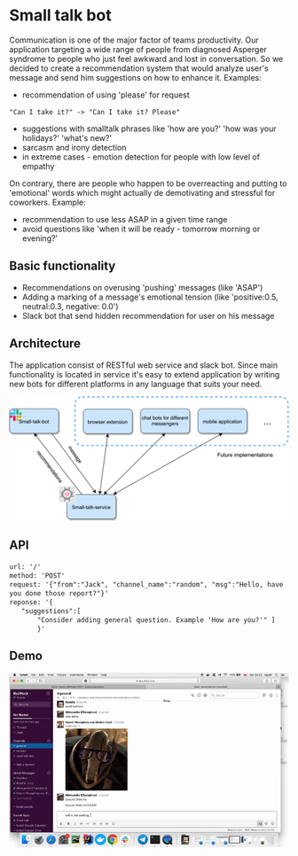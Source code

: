 # Small talk bot
 
 Communication is one of the major factor of teams productivity. Our application targeting a wide range of people from diagnosed Asperger syndrome to people who just feel awkward and lost in conversation. So we decided to create a recommendation system that would analyze user's message and send him suggestions on how to enhance it. 
 Examples:
 - recommendation of using 'please' for request
 ```
 "Can I take it?" -> "Can I take it? Please"
 ```
 - suggestions with smalltalk phrases like 'how are you?' 'how was your holidays?' 'what's new?'
 - sarcasm and irony detection
 - in extreme cases - emotion detection for people with low level of empathy
 
 On contrary, there are people who happen to be overreacting and putting to 'emotional' words which might actually de demotivating and stressful for coworkers.
 Example:
 - recommendation to use less ASAP in a given time range
 - avoid questions like 'when it will be ready - tomorrow morning or evening?'
 
 ## Basic functionality
 - Recommendations on overusing 'pushing' messages (like 'ASAP')
 - Adding a marking of a message's emotional tension (like 'positive:0.5, neutral:0.3, negative: 0.0')
 - Slack bot that send hidden recommendation for user on his message
 
 ## Architecture
 The application consist of RESTful web service and slack bot. Since main functionality is located in service it's easy to extend application by writing new bots for different platforms in any language that suits your need. 
 
![Architecture](docs/architecture.png)
 
 ## API
 ```
 url: '/'
 method: 'POST'
 request: '{"from":"Jack", "channel_name":"random", "msg":"Hello, have you done those report?"}'
 reponse: '{
    "suggestions":[
        "Consider adding general question. Example 'How are you?'" ]
        }'
 ```
 ## Demo

![Demo gif](docs/demo.gif)
